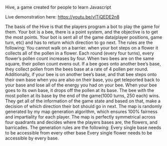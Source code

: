 Hive, a game created for people to learn Javascript

Live demonstration here:
https://youtu.be/vlTiQEDE2n8

The basis of the Hive is that the players program a bot to play the game for them. Your bot is a bee, there is a point system, and the objective is to get the most points. Your bot is sent all of the game data(player positions, game turn, etc) and has to return which direction to go next.
The rules are the following:
You cannot walk on a barrier.
when your bot steps on a flower it collects all of the pollen in a flower. 
Each round (every four turns), every flower’s pollen count increases by four. 
When two bees are on the same square, their pollen count evens out. 
If a bee goes onto another bee’s base, they collect pollen from the bees base at a rate of 4 pollen per round.
Additionally, if your bee is on another bee’s base, and that bee steps onto their own base when you are also on their base, you get teleported back to your base and lose all of the energy you had on your bee. 
When your bee goes to its own base, it drops off the pollen at its base. 
The bee with the most pollen at its base by the end of the game(1000 turns, 250 each) wins. 
They get all of the information of the game state and based on that, make a decision of which direction their bot should go in next. The map is randomly generated by my map generation algorithm, which ensures 100% fairness and impartiality for each player. The map is perfectly symmetrical across four quadrants and decides where the players bases are, the flowers, and barricades. The generation rules are the following:
Every single base needs to be accessible from every other base
Every single flower needs to be accessible by every base.
